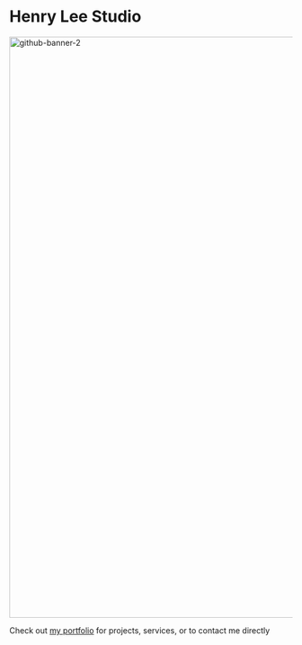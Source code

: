 # Henry Lee Studio

<a href = "https://henrylee.studio/"><a href = "https://henrylee.studio/">
<img width="1032" alt="github-banner-2" src="https://user-images.githubusercontent.com/101936420/171258991-d2f10867-5cf3-4a19-834b-8abf150d56ab.png"
alt = "Portfolio" alt = "Portfolio"></a>



Check out <a href = "https://henrylee.studio/">my portfolio</a> for projects, services, or to contact me directly 


